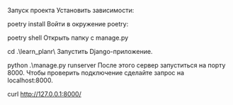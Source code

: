 Запуск проекта
Установить зависимости:

poetry install
Войти в окружение poetry:

poetry shell
Открыть папку с manage.py

cd .\learn_planr\ 
Запустить Django-приложение.

python .\manage.py runserver
После этого сервер запуститься на порту 8000. Чтобы проверить подключение сделайте запрос на localhost:8000.

curl http://127.0.0.1:8000/
